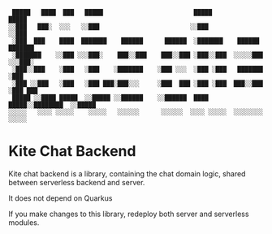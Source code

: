 ```
 █████   ████  ███   █████                         █████                 █████
░░███   ███░  ░░░   ░░███                         ░░███                 ░░███
 ░███  ███    ████  ███████    ██████      ██████  ░███████    ██████   ███████
 ░███████    ░░███ ░░░███░    ███░░███    ███░░███ ░███░░███  ░░░░░███ ░░░███░
 ░███░░███    ░███   ░███    ░███████    ░███ ░░░  ░███ ░███   ███████   ░███
 ░███ ░░███   ░███   ░███ ███░███░░░     ░███  ███ ░███ ░███  ███░░███   ░███ ███
 █████ ░░████ █████  ░░█████ ░░██████    ░░██████  ████ █████░░████████  ░░█████
░░░░░   ░░░░ ░░░░░    ░░░░░   ░░░░░░      ░░░░░░  ░░░░ ░░░░░  ░░░░░░░░    ░░░░░
```

# Kite Chat Backend

Kite chat backend is a library, containing the chat domain logic, shared between serverless backend and server.

It does not depend on Quarkus

If you make changes to this library, redeploy both server and serverless modules.
